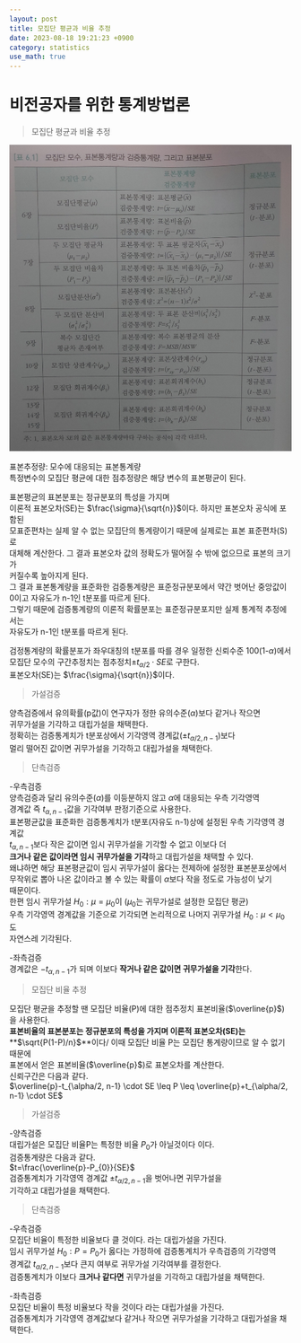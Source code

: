 ```yaml
---
layout: post
title: 모집단 평균과 비율 추정  
date: 2023-08-18 19:21:23 +0900
category: statistics 
use_math: true
---
```

# 비전공자를 위한 통계방법론    
> 모집단 평균과 비율 추정

![그림1](https://github.com/shina1221/shina1221.github.io/blob/main/_posts/%EB%8F%84%EC%84%9C/%EB%B9%84%EC%A0%84%EA%B3%B5%EC%9E%90%EB%A5%BC%20%EC%9C%84%ED%95%9C%20%ED%86%B5%EA%B3%84%EB%B0%A9%EB%B2%95%EB%A1%A0/img/%EB%AA%A8%EC%A7%91%EB%8B%A8%EB%AA%A8%EC%88%98_%ED%91%9C%EB%B3%B8%ED%86%B5%EA%B3%84%EB%9F%89%EA%B3%BC%EA%B2%80%EC%A6%9D%ED%86%B5%EA%B3%84%EB%9F%89_%ED%91%9C%EB%B3%B8%ED%91%BC%ED%8F%AC.jpg)  

표본추정량: 모수에 대응되는 표본통계량  
특정변수의 모집단 평균에 대한 점추정량은 해당 변수의 표본평균이 된다.  

표본평균의 표본분포는 정규분포의 특성을 가지며  
이론적 표본오차(SE)는 $\frac{\sigma}{\sqrt{n}}$이다. 하지만 표본오차 공식에 포함된   
모표준편차는 실제 알 수 없는 모집단의 통계량이기 때문에 실제로는 표본 표준편차(S)로  
대체해 계산한다. 그 결과 표본오차 값의 정확도가 떨어질 수 밖에 없으므로 표본의 크기가  
커질수록 높아지게 된다.  
그 결과 표본통계량을 표준화한 검증통계량은 표준정규분포에서 약간 벗어난 
중앙값이 0이고 자유도가 n-1인 t분포를 따르게 된다.  
그렇기 때문에 검증통계량의 이론적 확률분포는 표준정규분포지만 실제 통계적 추정에서는  
자유도가 n-1인 t분포를 따르게 된다.  
  
검정통계량의 확률분포가 좌우대칭의 t분포를 따를 경우 일정한 신뢰수준 100(1-$\alpha$)에서 모집단 모수의 구간추정치는 점추정치$\pm t_{\alpha/2}\cdot SE$로 구한다.  
표본오차(SE)는 $\frac{\sigma}{\sqrt{n}}$이다.  
  
> 가설검증  

양측검증에서 유의확률(p값)이 연구자가 정한 유의수준($\alpha$)보다 같거나 작으면  
귀무가설을 기각하고 대립가설을 채택한다.  
정확히는 검증통계치가 t분포상에서 기각영역 경계값($\pm t_{\alpha/2, n-1}$)보다  
멀리 떨어진 값이면 귀무가설을 기각하고 대립가설을 채택한다.  
  
> 단측검증

-우측검증  
양측검증과 달리 유의수준($\alpha$)를 이등분하지 않고 $\alpha$에 대응되는 우측 기각영역  
경계값 즉 $t_{\alpha, n-1}$값을 기각여부 판정기준으로 사용한다.  
표본평균값을 표준화한 검증통계치가 t분포(자유도 n-1)상에 설정된 우측 기각영역 경계값  
$t_{\alpha,n-1}$보다 작은 값이면 임시 귀무가설을 기각할 수 없고 이보다 더  
**크거나 같은 값이라면 임시 귀무가설을 기각**하고 대립가설을 채택할 수 있다.    
왜냐하면 해당 표본평균값이 임시 귀무가설이 옳다는 전제하에 설정한 표본분포상에서  
무작위로 뽑아 나온 값이라고 볼 수 있는 확률이 $\alpha$보다 작을 정도로 가능성이 낮기  
때문이다.  
한편 임시 귀무가설 $H_{0}:\mu=\mu_{0}$이 $(\mu_{0}$는 귀무가설로 설정한 모집단 평균)  
우측 기각영역 경계값을 기준으로 기각되면 논리적으로 나머지 귀무가설 $H_{0}:\mu<\mu_{0}$도  
자연스레 기각된다.  
  
-좌측검증  
경계값은 $-t_{\alpha,n-1}$가 되며 이보다 **작거나 같은 값이면 귀무가설을 기각**한다.  
  
> 모집단 비율 추정  

모집단 평균을 추정할 땐 모집단 비율(P)에 대한 점추정치 표본비율($\overline{p}$)을 사용한다.  
**표본비율의 표본분포는 정규분포의 특성을 가지며 이론적 표본오차(SE)는** 
**$\sqrt{P(1-P)/n}$**이다/ 이때 모집단 비율 P는 모집단 통계량이므로 알 수 없기 때문에  
표본에서 얻은 표본비율($\overline{p}$)로 표본오차를 계산한다.  
신뢰구간은 다음과 같다.  
$\overline{p}-t_{\alpha/2, n-1} \cdot SE \leq P \leq \overline{p}+t_{\alpha/2, n-1} \cdot SE$  

> 가설검증  

-양측검증  
대립가설은 모집단 비율P는 특정한 비율 $P_{0}$가 아닐것이다 이다.  
검증통계량은 다음과 같다.  
$t=\frac{\overline{p}-P_{0}}{SE}$  
검증통계치가 기각영역 경계값 $\pm t_{\alpha/2, n-1}$을 벗어나면 귀무가설을  
기각하고 대립가설을 채택한다.  

> 단측검증  

-우측검증  
모집단 비율이 특정한 비율보다 클 것이다. 라는 대립가설을 가진다.  
임시 귀무가설 $H_{0}:P=P_{0}$가 옳다는 가정하에 검증통계치가 우측검증의 기각영역  
경계값 $t_{\alpha/2, n-1}$보다 큰지 여부로 귀무가설 기각여부를 결정한다.  
검증통계치가 이보다 **크거나 같다면** 귀무가설을 기각하고 대립가설을 채택한다.  
  
-좌측검증  
모집단 비율이 특정 비율보다 작을 것이다 라는 대립가설을 가진다.  
검증통계치가 기각영역 경계값보다 같거나 작으면 귀무가설을 기각하고 대립가설을 채택한다.  


  

